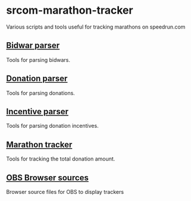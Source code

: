 # srcom-marathon-tracker

Various scripts and tools useful for tracking marathons on speedrun.com

## [Bidwar parser](src/bidwar_parser/)

Tools for parsing bidwars.

## [Donation parser](src/donation_parser/)

Tools for parsing donations.

## [Incentive parser](src/incentive_parser/)

Tools for parsing donation incentives.

## [Marathon tracker](src/marathon_tracker/)

Tools for tracking the total donation amount.

## [OBS Browser sources](src/obs/)

Browser source files for OBS to display trackers
